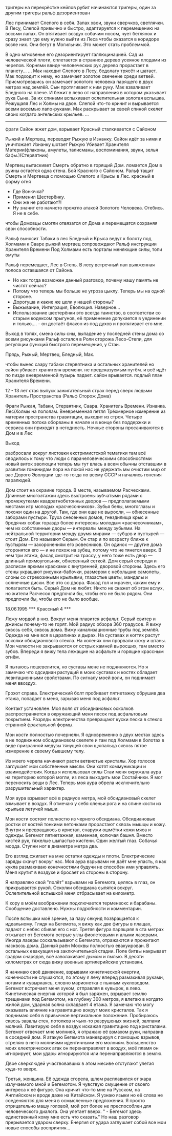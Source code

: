 
тригеры на перекрёстке кейпов рубит начинаются тригеры, один за другим
тригеры ральф дезориентован


Лес принимает Слепого в себя. Запах хвои, звуки сверчков, светлячки. В Лесу, Слепой привычно и быстро, адаптируется к перемещению на восьми лапах. Он втягивает воздух собачим носом, чует беглянок и сразу знает где ему нужно выйти из Леса чтобы оказатся в коридоре возле них. Они бегут в Могильник. Это может стать проблеммой.

В одно мгновенье его дезориентирует галлюцинацией. Сад из человеческой плоти, сплетается в странное дерево усеяное плодами из черепов. Корнями ввиде человеческих рук дерево прорастает в планету...
...
Мак находит Слепого в Лесу, бедолагу трясёт и шатает. Мак подходит к нему, но замечает золотое свечение среди ветвей. Присмотревшись он замечает золотого человека парящего в двух метрах над землёй. Сын протягивает к ним руку. Мак взваливает Бледного на плече. И бежит в лево от направления в котором указывает рука Сына. За их спинами вспыхивает ослепительная золотая вспышка. Режущаяя Лес и Холмы на двое.
Слепой что-то кричит и вырывается всеми восемью лапо-руками. Мак раскрывает за своей спиной скелет своих когдато ангельских крыльев.
...

_______________________________________________________________________________

фраги
Сайон жжет дом, взрывает
Красный сталкивается с Сайоном

Рыжий и Мертвец, переводят Рыжую в Изнанку. Сайон идёт за ними и уничтожает Изнанку шотает  Рыжую Убивает Хранителя Материи(флаконы, амулеты, талисманы, воспоминания, звуки, зелья бафы.)(Стервятник)

Мертвец вытаскивет Смерть обратно в горящий Дом. ломается Дом в руины остаётся одна стена.
Бой Красного с Сайоном.
Ральф тащит Смерть и Мертвеца с помощью Слепого и Крысы в Лес.
красный в форму огня


- Где Вонючка?
- Применил Шестерёнку.
- Они же не работают?!
- Ну значит его начисто прожгло атакой Золотого Человека. Отебись. Я не в себе.

чтобы Домовцы смогли отвязатся от Дома и перемещатся сохраняя свои способности.

Ральф выносит Табаки в лес Бледный и Крыса ведут  к болoту под Холмами к Сааре
рыжий мертвец сопровождают
Ральф инструкции Хранителя Времени
Под Холмами есть порталы меняющие силы, топи омуты

Ральф перемещает, Лес в Степь. В лесу встречный пал выжженная полоса оставшаяся от Сайона.

- Но как тогда возможен данный разговор, почему нашу память не чистят сейчас?
- Потому что теперь мы больше не угроза цыклу. Теперь мы на одной стороне.
- Дорогуша и какие же цели у нашей стороны?
- Выжывание, Интеграция, Еволюция. Наверное...
- Использование шестерёнки это всегда таинство, в соответстви со старым кодексом прыгунов, её применение допукается в уединении и только.... - он достаёт флакон из под духов и протягивает его мне.

Выход в топях, смена силы сны, выпадение у последней стены дома со всеми рисунками
Ральф остался в Роли сторожа Лесо-Степи, для регуляции функций быстрого перемещения, у Стаи.

Прядь, Рыжый, Мертвец, Бледный, Мак.






чтобы вынес саару табаки  стервятника и остальных хранителей но сайон убивает хранителя времени. не предсказуемым путём. и всё идёт по пизде вневременной пузырь падает. сайон врывается. подлый план Хранителя Времени.

12 - 13 лет стая  выпуск зажигательный страх перед сверх людьми
Хранитель Пространства (Ральф Сторож Дома)

Фраги Рыжая, Табаки, Стервятник, Саара. Хранитель Времени. Изнанка. Лес\Холмы на пополам. Вневременная петля Трёхмерное измерение из материи пространства гравитации, выходит из строя. Четыре временных потока оборваны в начале и в конце без поддержки и сервиса они приходят в негодность. Ночные стороны просачиваются в Дом и в Лес


Выход


разбросали вокруг листовки екстримистской тематики
там всё сводилось к тому что люди с парачеловеческими способностями новый виток эволюции теперь мы тут влась
а всем обычны отставшим в развитии гоминидам пора на покой
нас не удержать мы очистим мир от вас Дорого Эволуции
где-то тогда по всему СССР и начались гонения паралюдей.


Дом стоит на окраине города. В месте, называемом Расческами. Длинные многоэтажки здесь выстроены зубчатыми рядами с промежутками квадратнобетонных дворов — предполагаемыми местами игр молодых «расчесочников». Зубья белы, многоглазы и похожи один на другой. Там, где они еще не выросли, — обнесенные заборами пустыри. Труха снесенных домов, гнездилища крыс и бродячих собак гораздо более интересны молодым «расчесочникам», чем их собственные дворы — интервалы между зубьями. На нейтральной территории между двумя мирами — зубцов и пустырей — стоит Дом. Его называют Серым. Он стар и по возрасту ближе к пустырям — захоронениям его ровесников. Он одинок — другие дома сторонятся его — и не похож на зубец, потому что не тянется вверх. В нем три этажа, фасад смотрит на трассу, у него тоже есть двор — длинный прямоугольник, обнесенный сеткой. Дом серый спереди и расписан яркими красками с внутренней, дворовой стороны. Здесь его стены украшают рисунки-бабочки, размером с небольшие самолеты, слоны со стрекозиными крыльями, глазастые цветы, мандалы и солнечные диски. Все это со двора. Фасад гол и мрачен, каким ему и полагается быть. Серый Дом не любят. Никто не скажет об этом вслух, но жители Расчесок предпочли бы, чтобы его не было рядом. Они предпочли бы, чтобы его не было вообще.






18.06.1995
*** Крассный 4 ***

Лежу мордой в низ. Вокруг меня плавится асфальт. Серый свитер и джинсы почему-то не горят. Мой радиус обзора 360 градусов. Я вижу сквозь себя, сквозь дома. Вижу канализационные трубы под землёй. Одежда на мне вся в царапинах и дырах. На суставах и когтях растут осколки обсидианового стекла. На коленях они прорвали кожу и штаны. Мои челюсти не закрываются от острых камней выросших, там вместо зубов. Впереди я вижу тела лежащие на асфальте и горящие крассным огнём.

Я пытаюсь пошевелится, но суставы мене не подчиняются. Но я замечаю что одсидиан растущий в моих суставах и костях обладает левитационными свойствами. По сигналу моей воли, он поднимает меня ввоздух.

Грохот справа. Електрический болт пробивает пятиетажку обрушив два етажа, попадает в меня, зарывая меня под асфальт.

Контакт установлен. Моя воля от обсидиановых осколков распространяется в окружающий меня песок под асфальтовым покрытием. Разряды електричества превращают куски песка в стекло странной фрактальной формы.

Мои кости полностью почернели. Я одновременно в двух местах здесь в не подвижном обсидиановом скелете и там под Холмами в болотах в виде призрачной медузы тянущей свои щюпальца сквозь пятое измерение к своему бывшему телу.

Из моего черепа начинают расти ветвистые кристалы. Хор голосов заглушает мои собственные мысли. Они хотят коммуникации и взаимодействия. Когда я использовал силы Стаи меня окружала аура на територию которой могли, из леса выходить мои Состайники. Я мог переносить вещи в Лес. Теперь моя аура обрела исключительно разрушительный характер.

Моя аура взрывает всё в радиусе метра, мой обсидиановый скелет взмывает в воздух. Я отмечаю у себя оленьи рога и на спине кости из крыльев летучей мыши.

Мои кости состоят полностю из черного обсидиана. Обсидиановые ростки от костей тонкими веточками прорастают сквозь мышцы и кожу. Внутри я превращаюсь в кристал, снаружи ошмётки кожи мяса и одежды. Бегемот пятиетажная, каменная, колючая башня. Вместо кистей рук, тяжелые шыпастые кистени. Один желтый глаз. Собачья морда. Ступни ног в диаметре метра два.

Его взгляд сжигает на мне остатки одежды и плоти. Електрические  заряды скачут вокруг нас. Моя аура взрывами не даёт мне упасть, я как кукла размахиваю конечностями будучи не способен ими управлять. Меня крутит в воздухе и бросает из стороны в сторону.

Я направляю свой "полёт" взрывами на Бегемота, целясь в глаз, он прикрывается рукой. Осколки обсидиана сыпятся вокруг. Ослепительной вспышкой меня отбрасывает на километр.

К хору в моём воображении подключается терменвокс и барабаны. Сообщение доставлено. Нужны подробности и комментарии.

После вспышки моё зрение, за пару секунд позвращается к идеальному. Глядя на Бегемота, я вижу как две фигуры в плащах, падают с небес сбивая его с ног. Третяя фигура парящаяя в ста метрах отжыгает от Бегемота острые углы фиолетовыми и алыми лазерами. Иногда лазеры соскальзывают с Бегемота, отражаются и прожигают насквозь дома. Данный раён Москвы полностью евакуирован. В остальных евакуация на заключительной стадии. Поле битвы накрывает градом снарядов, всё заволакивает дымом и пылью. В десяти километрах от сюда вижу военные артилерийские установки.

Я начинаю своё движение, взрывами кинетической енергии, конечности не слушаются, по этому я лечу вперед размахивая руками, ногами и кувыркаясь, словно марионетка с пьяным кукловодом. Бегемот встречает меня хуком, отправляя в кувырок, в лево. Кинетическая енергия которой я был заряжен, взрывает землю трещенами под Бегемотом, на глубину 300 метров, я влетаю в когдато жилой дом, ударная волна складвает 4 етажа. Я замечаю что могу оказывать влияние на гравитацию вокруг моих кристалов. Так я поднимаю себя в привычное вертикальное положение. Пробираюсь сквозь завалы стен, потолков и чьих-то разрушеных жизней, залпами молний. Лавитирую себя в воздух искажая гравитацию под кристалами. Бегемот отвечает мне молнией, я отражаю её взмахом руки, направив в соседний дом. Я атакую Бегемота маневрируя с помощью взрывов, стреляю в него молниями идентичными его молниям. Большенство моих електрических атак он перенаправляет в воздух, моё пламя он игнорирует, мои удары игнорируются или перенаправляются в землю.

Двое сверхлюдей участвовавших в этом месиве отступают улетая куда-то вверх.

Третья, женщина. Её одежда сгорела, шлем расплавился от жара излучаемого мной и Бегемотом. Я чувствую смущение от своего интереса к её фигуре. Она кричит что-то мне на Русском, на Английском и вроде даже на Китайском. Я узнаю языки но её слова не соеденяются для меня в осмысленные предложения. Я просто отрицательно машу головой, мой рот более не преспособлен для человеческого диалога. Она улетает вверх.
" - Бегемот здесь единственный кому мне есть что сказать."
Но наш разговор прерывается ударом сверху. Енергия от удара заглушает собой все мои новые способы восприятия...